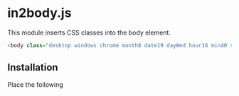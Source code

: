 # in2body.js
This module inserts CSS classes into the body element.

```js
<body class="desktop windows chrome month8 date19 dayWed hour16 min40 sec0 portrait BPxs YR0 XR0">
```
## Installation
Place the following <script> near the end of your pages, right before the closing body tag, to enable them.

```js
<script src="path/to/in2body.min.js" charset="utf-8"></script>
```

## Quick start
Included in2body.js in your project and run.

```js
<script charset="utf-8">
    in2body.run();
</script>
```

Please check the body element.
```js
<body class="desktop windows chrome landscape BPmd YR0 XR0">
```

## EXAMPLES
###### Full Options
```js
in2body.run({
	is_device :		true,
	is_product :		true,	// Operating System
	is_browser :		true,	// Web browsers

	is_edge_legacy :	true,	// "edge_legacy" is Not Chromium-based version Microsoft Edge
	is_safari_like :	true,	// "safari_like" is Using the AppleWebKit

	is_ie :			true,	// "ie" is Microsoft Internet Explorer FLAG

	is_breakpoint :		true,	// Responsive breakpoints
	is_orientation :	true,
	is_square :		true,
	is_yratio :		true,	// Y position for scroll
	is_xratio :		true,	// X position for scroll

	is_month :		true,
	is_date :		true,
	is_day :		true,	// Day of the week

	is_hour :		true,
	is_min :		true,
	is_sec :		true
});
```
```js
<body class="desktop windows chrome month8 date19 dayWed hour16 min40 sec0 portrait BPxs YR0 XR0">
```

###### All OFF Options
```js
in2body.run({
	is_device :		false,
	is_product :		false,	// Operating System
	is_browser :		false,	// Web browsers

	is_edge_legacy :	false,	// "edge_legacy" is Not Chromium-based version Microsoft Edge
	is_safari_like :	false,	// "safari_like" is Using the AppleWebKit

	is_ie :			false,	// "ie" is Microsoft Internet Explorer FLAG

	is_breakpoint :		false,	// Responsive breakpoints
	is_orientation :	false,
	is_square :		false,
	is_yratio :		false,	// Y position for scroll
	is_xratio :		false,	// X position for scroll

	is_month :		false,
	is_date :		false,
	is_day :		false,	// Day of the week

	is_hour :		false,
	is_min :		false,
	is_sec :		false
});
```
```js
<body>
```

## Options
| Name | Description |
| --- | --- |
| `is_device` | `phone` `tablet` `desktop` |
| `is_product` | `windows` `mac` `ipod` `iphone` `ipad` `android` `kindle` `blackberry` `meego` `windowsphone` `nintendo3ds` `nintendowiiu` `nintendoswitch` `playstation` `playstationvita` `playstationportable` `microsoftxbox` `linux` `bsd` `amazonfiretv` `appletv`  |

| Name | Description |
| --- | --- |
| `is_browser` | `ie6` `ie7` `ie8` `ie9` `ie10` `ie11` `edge` `chrome` `firefox` `safari` `opera` `blackberrybrowser` `blackberryplaybook` `netfront` `nintendobrowser` |
| `is_edge_legacy` | Add `edge_legacy` Not Chromium-based version Microsoft Edge |
| `is_safari_like` | Add `safari_like` Using the AppleWebKit browser |
| `is_ie` | Add Microsoft Internet Explorer FLAG(Class) `ie` |

###### is_breakpoint `BP`
| Name | Description |
| --- | --- |
| `xxl` | Extra extra large / larger desktops ( ≥1400px) |
| `xl` | Extra large / wide desktops ( ≥1200px) |
| `lg` | Large / desktops ( ≥992px) |
| `md` | Medium / tablets ( ≥768px) |
| `sm` | Small / landscape phones ( ≥576px) |
| `xs` | Extra small / portrait phones( <576px) |


| Name | Description |
| --- | --- |
| `is_orientation` | `portrait` `landscape` |
| `is_square` | Add `square` |

| Name | Description |
| --- | --- |
| `is_yratio` | Y position for scroll 0-100 (Every 10 percent) `YR0-100` |
| `is_xratio` | X position for scroll 0-100 (Every 10 percent) `YR0-100` |

| Name | Description |
| --- | --- |
| `is_month` | 1-12 |
| `is_date` | 1-31 |
| `is_day` | `Sun` `Mon` `Tue` `Wed` `Thu` `Fri` `Sat` |

| Name | Description |
| --- | --- |
| `is_hour` | 0-23 |
| `is_min` | 0-50 (Every 10 minutes) |
| `is_sec` | 0-50 (Every 10 seconds) |



## Secret Command
###### Get Value
```js
console.log( in2body.get('device'));
console.log( in2body.get('product'));
console.log( in2body.get('browser'));
console.log( in2body.get('is_ie'));

console.log( in2body.get('breakpoint'));
console.log( in2body.get('orientation'));
console.log( in2body.get('pageYRatio'));	// Y position for scroll 0-100 (Every 10 percent)
console.log( in2body.get('pageYRatio_finely'));	// Y position for scroll 0-100 (Every 1 percent)
console.log( in2body.get('pageXRatio'));	// X position for scroll 0-100 (Every 10 percent)
console.log( in2body.get('pageXRatio_finely'));	// X position for scroll 0-100 (Every 1 percent)

console.log( in2body.get('year'));
console.log( in2body.get('month'));
console.log( in2body.get('date'));
console.log( in2body.get('day'));

console.log( in2body.get('hour'));
console.log( in2body.get('min'));
console.log( in2body.get('sec'));

console.log( in2body.get('window.Height'));	// window.innerHeight
console.log( in2body.get('window.Width'));	// window.innerWidth
console.log( in2body.get('client.Height'));	// document.documentElement.clientHeight
console.log( in2body.get('client.Width'));	// document.documentElement.clientWidth
console.log( in2body.get('document.Height'));	// full document Height
console.log( in2body.get('document.Width'));	// full document Width
console.log( in2body.get('pageYOffset'));	// window.pageYOffset
console.log( in2body.get('pageXOffset'));	// window.pageXOffset

console.log( in2body.get('version'));
```

###### Update Value
```js
in2body.Update();
```

###### Remove EventListener
```js
in2body.Remove_Event();
```

###### Add EventListener
```js
in2body.Add_Event();
```
